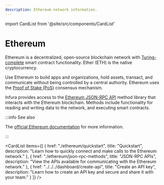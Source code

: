 ```yaml
---
description: Ethereum network information.
---
```


import CardList from '@site/src/components/CardList'

# Ethereum

Ethereum is a decentralized, open-source blockchain network with [Turing-complete](https://en.wikipedia.org/wiki/Turing_completeness)
smart contract functionality. Ether (ETH) is the native cryptocurrency.

Use Ethereum to build apps and organizations, hold assets, transact, and communicate without being controlled by a
central authority. Ethereum uses the [Proof of Stake (PoS)](https://en.wikipedia.org/wiki/Proof_of_stake) consensus mechanism.

Infura provides access to the [Ethereum JSON-RPC API](json-rpc-methods/index.md) method library that interacts with the
Ethereum blockchain. Methods include functionality for reading and writing data to the network, and executing smart contracts.

:::info See also

The [official Ethereum documentation](https://ethereum.org/en/) for more information.

:::

<CardList
  items={[
    {
      href: "./ethereum/quickstart",
      title: "Quickstart",
      description: "Learn how to quickly connect and make calls to the Ethereum network."
    },
    {
      href: "./ethereum/json-rpc-methods",
      title: "JSON-RPC APIs",
      description: "View the APIs available for communicating with the Ethereum network."
    },
    {
      href: "../../../dashboard/create-api",
      title: "Create an API key",
      description: "Learn how to create an API key and secure and share it with your team."
    }
  ]}
/>